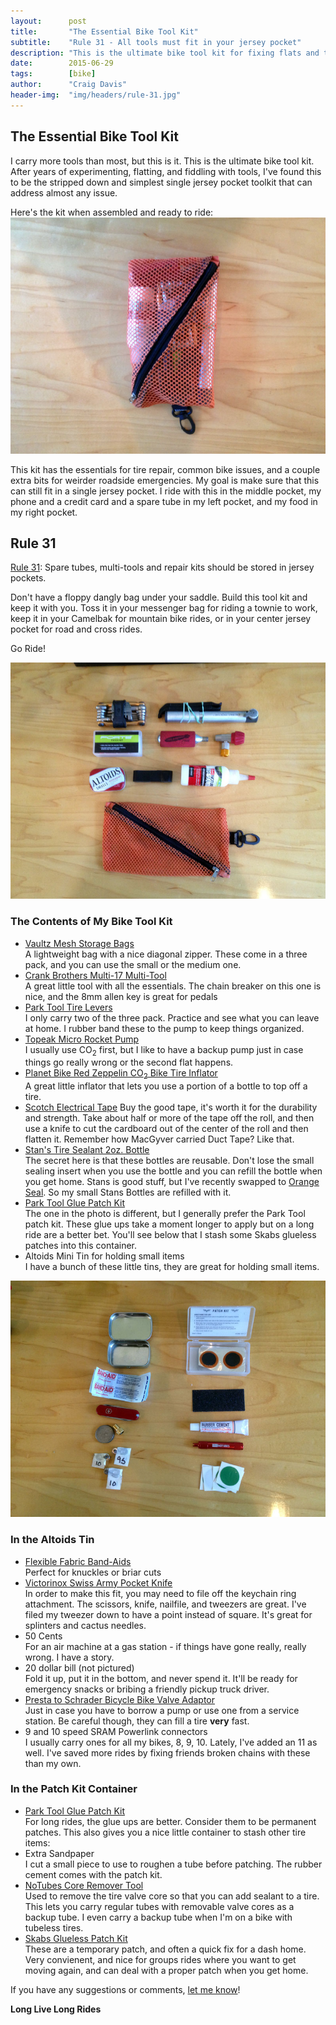 ```yaml
---
layout:      post
title:       "The Essential Bike Tool Kit"
subtitle:    "Rule 31 - All tools must fit in your jersey pocket"
description: "This is the ultimate bike tool kit for fixing flats and trailside repairs."
date:        2015-06-29
tags:        [bike]
author:      "Craig Davis"
header-img:  "img/headers/rule-31.jpg"
---
```


<style>
.overlay {
  background: rgba(0, 0, 0, 0.6);
}
</style>

## The Essential Bike Tool Kit

I carry more tools than most, but this is it. This is the ultimate bike tool kit. After years of experimenting, flatting, and fiddling with tools, I've found this to be the stripped down and simplest single jersey pocket toolkit that can address almost any issue.

Here's the kit when assembled and ready to ride:
![The Best Bike Toolkit](/img/posts/rule-31/best-bike-toolkit.jpg)

This kit has the essentials for tire repair, common bike issues, and a couple extra bits for weirder roadside emergencies. My goal is make sure that this can still fit in a single jersey pocket. I ride with this in the middle pocket, my phone and a credit card and a spare tube in my left pocket, and my food in my right pocket.

## Rule 31

[Rule 31](http://www.velominati.com/the-rules/#31): Spare tubes, multi-tools and repair kits should be stored in jersey pockets.

Don't have a floppy dangly bag under your saddle. Build this tool kit and keep it with you. Toss it in your messenger bag for riding a townie to work, keep it in your Camelbak for mountain bike rides, or in your center jersey pocket for road and cross rides.

Go Ride!


![Bike Emergency Tools](/img/posts/rule-31/bike-emergency-tools.jpg)

### The Contents of My Bike Tool Kit
- [Vaultz Mesh Storage Bags](http://amzn.to/1QZqnTQ)<br>
  A lightweight bag with a nice diagonal zipper. These come in a three pack, and you can use the small or the medium one.
- [Crank Brothers Multi-17 Multi-Tool](http://amzn.to/1g2zmmp)<br>
  A great little tool with all the essentials. The chain breaker on this one is nice, and the 8mm allen key is great for pedals
- [Park Tool Tire Levers](http://amzn.to/1JjWWF2)<br>
  I only carry two of the three pack. Practice and see what you can leave at home. I rubber band these to the pump to keep things organized.
- [Topeak Micro Rocket Pump](http://amzn.to/1GL24i9)<br>
  I usually use CO<sub>2</sub> first, but I like to have a backup pump just in case things go really wrong or the second flat happens.
- [Planet Bike Red Zeppelin CO<sub>2</sub> Bike Tire Inflator](http://amzn.to/1JjXz1k)<br>
  A great little inflator that lets you use a portion of a bottle to top off a tire.
- [Scotch Electrical Tape](http://amzn.to/1LydGuB)
  Buy the good tape, it's worth it for the durability and strength. Take about half or more of the tape off the roll, and then use a knife to cut the cardboard out of the center of the roll and then flatten it. Remember how MacGyver carried Duct Tape? Like that.
- [Stan's Tire Sealant 2oz. Bottle](http://amzn.to/1GL2e9e)<br>
  The secret here is that these bottles are reusable. Don't lose the small sealing insert when you use the bottle and you can refill the bottle when you get home. Stans is good stuff, but I've recently swapped to [Orange Seal](http://amzn.to/1Kpn8AW). So my small Stans Bottles are refilled with it.
- [Park Tool Glue Patch Kit](http://amzn.to/1Jtb55J)<br>
  The one in the photo is different, but I generally prefer the Park Tool patch kit. These glue ups take a moment longer to apply but on a long ride are a better bet. You'll see below that I stash some Skabs glueless patches into this container.
- Altoids Mini Tin for holding small items<br>
  I have a bunch of these little tins, they are great for holding small items.

![Bike Tire Patch Kit](/img/posts/rule-31/bike-patch-kit.jpg)

### In the Altoids Tin
- [Flexible Fabric Band-Aids](http://amzn.to/1dsKwPu)<br>
  Perfect for knuckles or briar cuts
- [Victorinox Swiss Army Pocket Knife](http://amzn.to/1CEATnn)<br>
  In order to make this fit, you may need to file off the keychain ring attachment. The scissors, knife, nailfile, and tweezers are great. I've filed my tweezer down to have a point instead of square. It's great for splinters and cactus needles.
- 50 Cents<br>
  For an air machine at a gas station - if things have gone really, really wrong. I have a story.
- 20 dollar bill (not pictured)<br>
  Fold it up, put it in the bottom, and never spend it. It'll be ready for emergency snacks or bribing a friendly pickup truck driver.
- [Presta to Schrader Bicycle Bike Valve Adaptor](http://amzn.to/1dsKEOY)<br>
  Just in case you have to borrow a pump or use one from a service station. Be careful though, they can fill a tire **very** fast.
- 9 and 10 speed SRAM Powerlink connectors<br>
  I usually carry ones for all my bikes, 8, 9, 10. Lately, I've added an 11 as well. I've saved more rides by fixing friends broken chains with these than my own.

### In the Patch Kit Container
- [Park Tool Glue Patch Kit](http://amzn.to/1Jtb55J)<br>
  For long rides, the glue ups are better. Consider them to be permanent patches. This also gives you a nice little container to stash other tire items:
- Extra Sandpaper<br>
  I cut a small piece to use to roughen a tube before patching. The rubber cement comes with the patch kit.
- [NoTubes Core Remover Tool](http://amzn.to/1QZskQ8)<br>
  Used to remove the tire valve core so that you can add sealant to a tire. This lets you carry regular tubes with removable valve cores as a backup tube. I even carry a backup tube when I'm on a bike with tubeless tires.
- [Skabs Glueless Patch Kit](http://amzn.to/1GL33yP)<br>
  These are a temporary patch, and often a quick fix for a dash home. Very convienent, and nice for groups rides where you want to get moving again, and can deal with a proper patch when you get home.

If you have any suggestions or comments, [let me know](https://twitter.com/There4Dev)!


**Long Live Long Rides**
